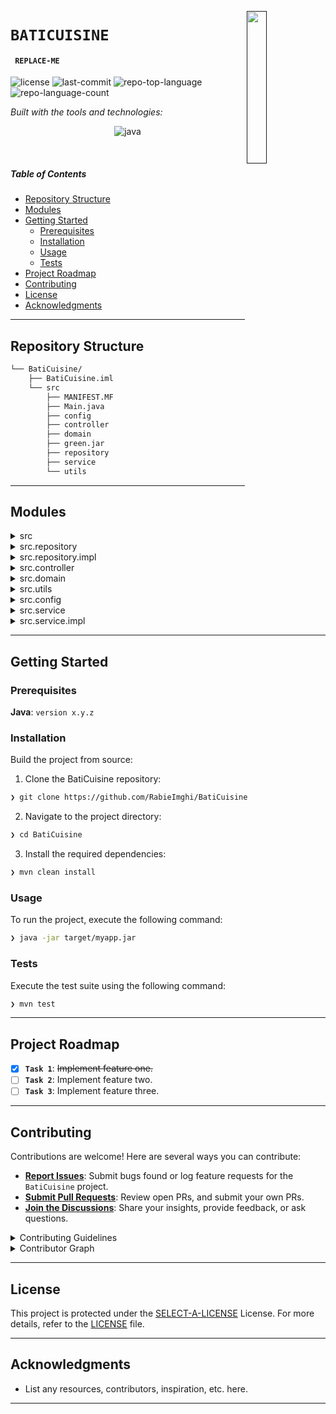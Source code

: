 [<img src="https://img.icons8.com/?size=512&id=55494&format=png" align="right" width="25%" padding-right="350">]()

# `BATICUISINE`

#### <code> REPLACE-ME</code>

<p align="left">
	<img src="https://img.shields.io/github/license/RabieImghi/BatiCuisine?style=flat&logo=opensourceinitiative&logoColor=white&color=0080ff" alt="license">
	<img src="https://img.shields.io/github/last-commit/RabieImghi/BatiCuisine?style=flat&logo=git&logoColor=white&color=0080ff" alt="last-commit">
	<img src="https://img.shields.io/github/languages/top/RabieImghi/BatiCuisine?style=flat&color=0080ff" alt="repo-top-language">
	<img src="https://img.shields.io/github/languages/count/RabieImghi/BatiCuisine?style=flat&color=0080ff" alt="repo-language-count">
</p>
<p align="left">
		<em>Built with the tools and technologies:</em>
</p>
<p align="center">
	<img src="https://img.shields.io/badge/java-%23ED8B00.svg?style=flat&logo=openjdk&logoColor=white" alt="java">
</p>

<br>

#####  Table of Contents

- [ Repository Structure](#-repository-structure)
- [ Modules](#-modules)
- [ Getting Started](#-getting-started)
    - [ Prerequisites](#-prerequisites)
    - [ Installation](#-installation)
    - [ Usage](#-usage)
    - [ Tests](#-tests)
- [ Project Roadmap](#-project-roadmap)
- [ Contributing](#-contributing)
- [ License](#-license)
- [ Acknowledgments](#-acknowledgments)

---

##  Repository Structure

```sh
└── BatiCuisine/
    ├── BatiCuisine.iml
    └── src
        ├── MANIFEST.MF
        ├── Main.java
        ├── config
        ├── controller
        ├── domain
        ├── green.jar
        ├── repository
        ├── service
        └── utils
```

---

##  Modules

<details closed><summary>src</summary>

| File | Summary |
| --- | --- |
| [Main.java](https://github.com/RabieImghi/BatiCuisine/blob/main/src/Main.java) | <code>❯ REPLACE-ME</code> |
| [MANIFEST.MF](https://github.com/RabieImghi/BatiCuisine/blob/main/src/MANIFEST.MF) | <code>❯ REPLACE-ME</code> |

</details>

<details closed><summary>src.repository</summary>

| File | Summary |
| --- | --- |
| [ProjectRepository.java](https://github.com/RabieImghi/BatiCuisine/blob/main/src/repository/ProjectRepository.java) | <code>❯ REPLACE-ME</code> |
| [MaterialRepository.java](https://github.com/RabieImghi/BatiCuisine/blob/main/src/repository/MaterialRepository.java) | <code>❯ REPLACE-ME</code> |
| [ClientRepository.java](https://github.com/RabieImghi/BatiCuisine/blob/main/src/repository/ClientRepository.java) | <code>❯ REPLACE-ME</code> |
| [QuoteRepository.java](https://github.com/RabieImghi/BatiCuisine/blob/main/src/repository/QuoteRepository.java) | <code>❯ REPLACE-ME</code> |
| [LaborRepository.java](https://github.com/RabieImghi/BatiCuisine/blob/main/src/repository/LaborRepository.java) | <code>❯ REPLACE-ME</code> |

</details>

<details closed><summary>src.repository.impl</summary>

| File | Summary |
| --- | --- |
| [ClientRepositoryImpl.java](https://github.com/RabieImghi/BatiCuisine/blob/main/src/repository/impl/ClientRepositoryImpl.java) | <code>❯ REPLACE-ME</code> |
| [ProjectRepositoryImpl.java](https://github.com/RabieImghi/BatiCuisine/blob/main/src/repository/impl/ProjectRepositoryImpl.java) | <code>❯ REPLACE-ME</code> |
| [QuoteRepositoryImpl.java](https://github.com/RabieImghi/BatiCuisine/blob/main/src/repository/impl/QuoteRepositoryImpl.java) | <code>❯ REPLACE-ME</code> |
| [LaborRepositoryImpl.java](https://github.com/RabieImghi/BatiCuisine/blob/main/src/repository/impl/LaborRepositoryImpl.java) | <code>❯ REPLACE-ME</code> |
| [MaterialRepositoryImpl.java](https://github.com/RabieImghi/BatiCuisine/blob/main/src/repository/impl/MaterialRepositoryImpl.java) | <code>❯ REPLACE-ME</code> |

</details>

<details closed><summary>src.controller</summary>

| File | Summary |
| --- | --- |
| [ClientController.java](https://github.com/RabieImghi/BatiCuisine/blob/main/src/controller/ClientController.java) | <code>❯ REPLACE-ME</code> |
| [ProjectController.java](https://github.com/RabieImghi/BatiCuisine/blob/main/src/controller/ProjectController.java) | <code>❯ REPLACE-ME</code> |
| [QuoteController.java](https://github.com/RabieImghi/BatiCuisine/blob/main/src/controller/QuoteController.java) | <code>❯ REPLACE-ME</code> |
| [MaterialController.java](https://github.com/RabieImghi/BatiCuisine/blob/main/src/controller/MaterialController.java) | <code>❯ REPLACE-ME</code> |
| [LaborController.java](https://github.com/RabieImghi/BatiCuisine/blob/main/src/controller/LaborController.java) | <code>❯ REPLACE-ME</code> |

</details>

<details closed><summary>src.domain</summary>

| File | Summary |
| --- | --- |
| [Component.java](https://github.com/RabieImghi/BatiCuisine/blob/main/src/domain/Component.java) | <code>❯ REPLACE-ME</code> |
| [Material.java](https://github.com/RabieImghi/BatiCuisine/blob/main/src/domain/Material.java) | <code>❯ REPLACE-ME</code> |
| [Client.java](https://github.com/RabieImghi/BatiCuisine/blob/main/src/domain/Client.java) | <code>❯ REPLACE-ME</code> |
| [Labor.java](https://github.com/RabieImghi/BatiCuisine/blob/main/src/domain/Labor.java) | <code>❯ REPLACE-ME</code> |
| [Project.java](https://github.com/RabieImghi/BatiCuisine/blob/main/src/domain/Project.java) | <code>❯ REPLACE-ME</code> |
| [Quote.java](https://github.com/RabieImghi/BatiCuisine/blob/main/src/domain/Quote.java) | <code>❯ REPLACE-ME</code> |

</details>

<details closed><summary>src.utils</summary>

| File | Summary |
| --- | --- |
| [ProjectStatus.java](https://github.com/RabieImghi/BatiCuisine/blob/main/src/utils/ProjectStatus.java) | <code>❯ REPLACE-ME</code> |
| [Menu.java](https://github.com/RabieImghi/BatiCuisine/blob/main/src/utils/Menu.java) | <code>❯ REPLACE-ME</code> |
| [ComponentType.java](https://github.com/RabieImghi/BatiCuisine/blob/main/src/utils/ComponentType.java) | <code>❯ REPLACE-ME</code> |

</details>

<details closed><summary>src.config</summary>

| File | Summary |
| --- | --- |
| [DatabaseConnection.java](https://github.com/RabieImghi/BatiCuisine/blob/main/src/config/DatabaseConnection.java) | <code>❯ REPLACE-ME</code> |

</details>

<details closed><summary>src.service</summary>

| File | Summary |
| --- | --- |
| [ProjectService.java](https://github.com/RabieImghi/BatiCuisine/blob/main/src/service/ProjectService.java) | <code>❯ REPLACE-ME</code> |
| [QuoteService.java](https://github.com/RabieImghi/BatiCuisine/blob/main/src/service/QuoteService.java) | <code>❯ REPLACE-ME</code> |
| [LaborService.java](https://github.com/RabieImghi/BatiCuisine/blob/main/src/service/LaborService.java) | <code>❯ REPLACE-ME</code> |
| [MaterialService.java](https://github.com/RabieImghi/BatiCuisine/blob/main/src/service/MaterialService.java) | <code>❯ REPLACE-ME</code> |
| [ClientService.java](https://github.com/RabieImghi/BatiCuisine/blob/main/src/service/ClientService.java) | <code>❯ REPLACE-ME</code> |

</details>

<details closed><summary>src.service.impl</summary>

| File | Summary |
| --- | --- |
| [MaterialServiceImpl.java](https://github.com/RabieImghi/BatiCuisine/blob/main/src/service/impl/MaterialServiceImpl.java) | <code>❯ REPLACE-ME</code> |
| [ProjectServiceImpl.java](https://github.com/RabieImghi/BatiCuisine/blob/main/src/service/impl/ProjectServiceImpl.java) | <code>❯ REPLACE-ME</code> |
| [LaborServiceImpl.java](https://github.com/RabieImghi/BatiCuisine/blob/main/src/service/impl/LaborServiceImpl.java) | <code>❯ REPLACE-ME</code> |
| [ClientServiceImpl.java](https://github.com/RabieImghi/BatiCuisine/blob/main/src/service/impl/ClientServiceImpl.java) | <code>❯ REPLACE-ME</code> |
| [QuoteServiceImpl.java](https://github.com/RabieImghi/BatiCuisine/blob/main/src/service/impl/QuoteServiceImpl.java) | <code>❯ REPLACE-ME</code> |

</details>

---

##  Getting Started

###  Prerequisites

**Java**: `version x.y.z`

###  Installation

Build the project from source:

1. Clone the BatiCuisine repository:
```sh
❯ git clone https://github.com/RabieImghi/BatiCuisine
```

2. Navigate to the project directory:
```sh
❯ cd BatiCuisine
```

3. Install the required dependencies:
```sh
❯ mvn clean install
```

###  Usage

To run the project, execute the following command:

```sh
❯ java -jar target/myapp.jar
```

###  Tests

Execute the test suite using the following command:

```sh
❯ mvn test
```

---

##  Project Roadmap

- [X] **`Task 1`**: <strike>Implement feature one.</strike>
- [ ] **`Task 2`**: Implement feature two.
- [ ] **`Task 3`**: Implement feature three.

---

##  Contributing

Contributions are welcome! Here are several ways you can contribute:

- **[Report Issues](https://github.com/RabieImghi/BatiCuisine/issues)**: Submit bugs found or log feature requests for the `BatiCuisine` project.
- **[Submit Pull Requests](https://github.com/RabieImghi/BatiCuisine/blob/main/CONTRIBUTING.md)**: Review open PRs, and submit your own PRs.
- **[Join the Discussions](https://github.com/RabieImghi/BatiCuisine/discussions)**: Share your insights, provide feedback, or ask questions.

<details closed>
<summary>Contributing Guidelines</summary>

1. **Fork the Repository**: Start by forking the project repository to your github account.
2. **Clone Locally**: Clone the forked repository to your local machine using a git client.
   ```sh
   git clone https://github.com/RabieImghi/BatiCuisine
   ```
3. **Create a New Branch**: Always work on a new branch, giving it a descriptive name.
   ```sh
   git checkout -b new-feature-x
   ```
4. **Make Your Changes**: Develop and test your changes locally.
5. **Commit Your Changes**: Commit with a clear message describing your updates.
   ```sh
   git commit -m 'Implemented new feature x.'
   ```
6. **Push to github**: Push the changes to your forked repository.
   ```sh
   git push origin new-feature-x
   ```
7. **Submit a Pull Request**: Create a PR against the original project repository. Clearly describe the changes and their motivations.
8. **Review**: Once your PR is reviewed and approved, it will be merged into the main branch. Congratulations on your contribution!
</details>

<details closed>
<summary>Contributor Graph</summary>
<br>
<p align="left">
   <a href="https://github.com{/RabieImghi/BatiCuisine/}graphs/contributors">
      <img src="https://contrib.rocks/image?repo=RabieImghi/BatiCuisine">
   </a>
</p>
</details>

---

##  License

This project is protected under the [SELECT-A-LICENSE](https://choosealicense.com/licenses) License. For more details, refer to the [LICENSE](https://choosealicense.com/licenses/) file.

---

##  Acknowledgments

- List any resources, contributors, inspiration, etc. here.

---
